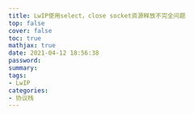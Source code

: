 ```yaml
---
title: LwIP使用select，close socket资源释放不完全问题
top: false
cover: false
toc: true
mathjax: true
date: 2021-04-12 18:56:38
password:
summary:
tags:
- LwIP
categories:
- 协议栈
---  
```


